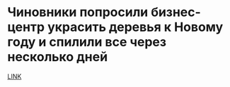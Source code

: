 # Чиновники попросили бизнес-центр украсить деревья к Новому году и спилили все через несколько дней



[LINK](https://varlamov.ru/3215435.html)